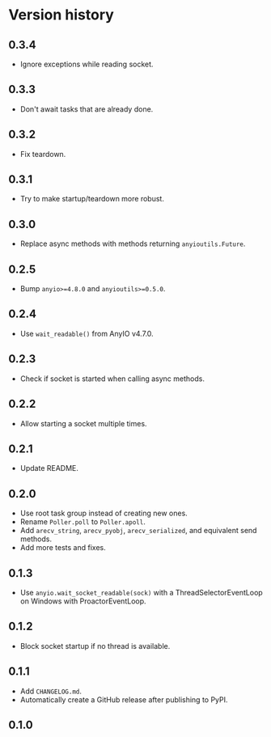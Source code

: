 # Version history

## 0.3.4

- Ignore exceptions while reading socket.

## 0.3.3

- Don't await tasks that are already done.

## 0.3.2

- Fix teardown.

## 0.3.1

- Try to make startup/teardown more robust.

## 0.3.0

- Replace async methods with methods returning `anyioutils.Future`.

## 0.2.5

- Bump `anyio>=4.8.0` and `anyioutils>=0.5.0`.

## 0.2.4

- Use `wait_readable()` from AnyIO v4.7.0.

## 0.2.3

- Check if socket is started when calling async methods.

## 0.2.2

- Allow starting a socket multiple times.

## 0.2.1

- Update README.

## 0.2.0

- Use root task group instead of creating new ones.
- Rename `Poller.poll` to `Poller.apoll`.
- Add `arecv_string`, `arecv_pyobj`, `arecv_serialized`, and equivalent send methods.
- Add more tests and fixes.

## 0.1.3

- Use `anyio.wait_socket_readable(sock)` with a ThreadSelectorEventLoop on Windows with ProactorEventLoop.

## 0.1.2

- Block socket startup if no thread is available.

## 0.1.1

- Add `CHANGELOG.md`.
- Automatically create a GitHub release after publishing to PyPI.

## 0.1.0
